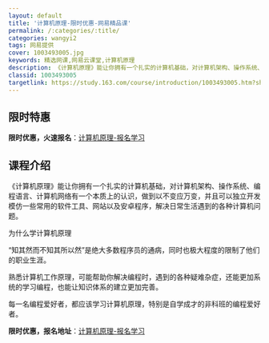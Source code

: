 ```yaml
---
layout: default
title: '计算机原理-限时优惠-网易精品课'
permalink: /:categories/:title/
categories: wangyi2
tags: 网易提供
cover: 1003493005.jpg
keywords: 精选网课,网易云课堂,计算机原理
description: 《计算机原理》能让你拥有一个扎实的计算机基础，对计算机架构、操作系统、编程语言、计算机网络有一个本质上的认识，做到以不变
classid: 1003493005
targetlink: https://study.163.com/course/introduction/1003493005.htm?share=1&shareId=1025206652&utm_campaign=share&utm_medium=iphoneShare&utm_source=&utm_u=1025206652
---
```


## 限时特惠

**限时优惠，火速报名**：[计算机原理-报名学习](https://study.163.com/course/introduction/1003493005.htm?share=1&shareId=1025206652&utm_campaign=share&utm_medium=iphoneShare&utm_source=&utm_u=1025206652)

## 课程介绍

《计算机原理》能让你拥有一个扎实的计算机基础，对计算机架构、操作系统、编程语言、计算机网络有一个本质上的认识，做到以不变应万变，并且可以独立开发模仿一些常用的软件工具、网站以及安卓程序，解决日常生活遇到的各种计算机问题。



为什么学计算机原理

“知其然而不知其所以然”是绝大多数程序员的通病，同时也极大程度的限制了他们的职业生涯。



熟悉计算机工作原理，可能帮助你解决编程时，遇到的各种疑难杂症，还能更加系统的学习编程，也能让知识体系的建立更加完善。



每一名编程爱好者，都应该学习计算机原理，特别是自学成才的非科班的编程爱好者。

**限时优惠，报名地址**：[计算机原理-报名学习](https://study.163.com/course/introduction/1003493005.htm?share=1&shareId=1025206652&utm_campaign=share&utm_medium=iphoneShare&utm_source=&utm_u=1025206652)

